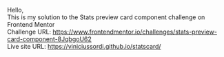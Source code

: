 Hello, <br>
This is my solution to the Stats preview card component challenge on Frontend Mentor <br>
Challenge URL: https://www.frontendmentor.io/challenges/stats-preview-card-component-8JqbgoU62<br>
Live site URL:  https://viniciussordi.github.io/statscard/
